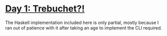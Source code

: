 # [Day 1: Trebuchet?!](https://adventofcode.com/2023/day/1)

The Haskell implementation included here is only partial, mostly because I ran out of patience with it after taking an age to implement the CLI required.
